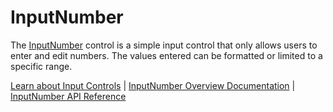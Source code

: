 InputNumber
===========

The [InputNumber](https://www.grapecity.com/wijmo/api/classes/wijmo_input.inputnumber.html) control is a simple input control that only allows users to enter and edit numbers. The values entered can be formatted or limited to a specific range.

[Learn about Input Controls](https://www.grapecity.com/wijmo/input-controls-javascript) | [InputNumber Overview Documentation](https://www.grapecity.com/wijmo/docs/Topics/Input/InputNumber/InputNumber) | [InputNumber API Reference](https://www.grapecity.com/wijmo/api/classes/wijmo_input.inputnumber.html)